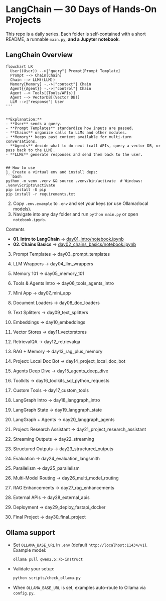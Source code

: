 # LangChain — 30 Days of Hands‑On Projects

This repo is a daily series. Each folder is self-contained with a short README, a runnable `main.py`, **and a Jupyter notebook**.

## LangChain Overview

```mermaid
flowchart LR
  User((User)) -->|"query"| Prompt[Prompt Template]
  Prompt --> Chain[Chain]
  Chain --> LLM((LLM))
  Memory[Memory] -.->|"context"| Chain
  Agent{{Agent}} -.->|"control"| Chain
  Agent --> Tools[(Tools/APIs)]
  Agent --> VectorDB[(Vector DB)]
  LLM -->|"response"| User
'''


**Explanation:**
- **User** sends a query.
- **Prompt Templates** standardize how inputs are passed.
- **Chains** organize calls to LLMs and other modules.
- **Memory** keeps past context available for multi-turn conversations.
- **Agents** decide what to do next (call APIs, query a vector DB, or pass back to the LLM).
- **LLMs** generate responses and send them back to the user.


## How to use
1. Create a virtual env and install deps:
```bash
python -m venv .venv && source .venv/bin/activate  # Windows: .venv\Scripts\activate
pip install -U pip
pip install -r requirements.txt
```
2. Copy `.env.example` to `.env` and set your keys (or use Ollama/local models).
3. Navigate into any day folder and run `python main.py` or open `notebook.ipynb`.

Contents

- **01. Intro to LangChain** → [day01_intro/notebook.ipynb](day01_intro/notebook.ipynb)
- **02. Chains Basics** → [day02_chains_basics/notebook.ipynb](day02_chains_basics/notebook.ipynb)

03. Prompt Templates → day03_prompt_templates

04. LLM Wrappers → day04_llm_wrappers

05. Memory 101 → day05_memory_101

06. Tools & Agents Intro → day06_tools_agents_intro

07. Mini App → day07_mini_app

08. Document Loaders → day08_doc_loaders

09. Text Splitters → day09_text_splitters

10. Embeddings → day10_embeddings

11. Vector Stores → day11_vectorstores

12. RetrievalQA → day12_retrievalqa

13. RAG + Memory → day13_rag_plus_memory

14. Project: Local Doc Bot → day14_project_local_doc_bot

15. Agents Deep Dive → day15_agents_deep_dive

16. Toolkits → day16_toolkits_sql_python_requests

17. Custom Tools → day17_custom_tools

18. LangGraph Intro → day18_langgraph_intro

19. LangGraph State → day19_langgraph_state

20. LangGraph + Agents → day20_langgraph_agents

21. Project: Research Assistant → day21_project_research_assistant

22. Streaming Outputs → day22_streaming

23. Structured Outputs → day23_structured_outputs

24. Evaluation → day24_evaluation_langsmith

25. Parallelism → day25_parallelism

26. Multi-Model Routing → day26_multi_model_routing

27. RAG Enhancements → day27_rag_enhancements

28. External APIs → day28_external_apis

29. Deployment → day29_deploy_fastapi_docker

30. Final Project → day30_final_project


## Ollama support
- Set `OLLAMA_BASE_URL` in `.env` (default `http://localhost:11434/v1`). Example model:
  ```bash
  ollama pull qwen2.5:7b-instruct
  ```
- Validate your setup:
  ```bash
  python scripts/check_ollama.py
  ```
- When `OLLAMA_BASE_URL` is set, examples auto-route to Ollama via `config.py`.
